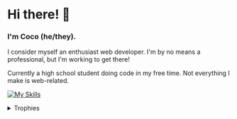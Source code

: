 # Hi there! 👋

### I'm Coco (he/they).
I consider myself an enthusiast web developer. I'm by no means a professional, but I'm working to get there!

Currently a high school student doing code in my free time. Not everything I make is web-related.

[![My Skills](https://skillicons.dev/icons?i=html,css,js,ai,git,github,py,vscode,pwsh,bash,raspberrypi)](https://skillicons.dev)

<details><summary>Trophies</summary>
  
  [![trophy](https://github-profile-trophy.vercel.app/?username=CocoTheMii&margin-w=15&theme=dracula)](https://github.com/ryo-ma/github-profile-trophy)
</details>
